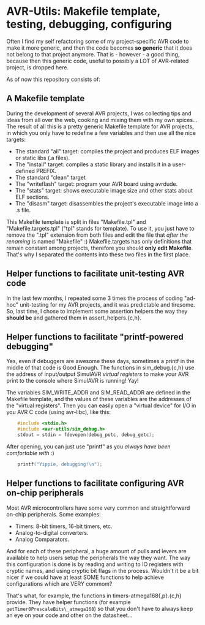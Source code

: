 AVR-Utils: Makefile template, testing, debugging, configuring
=============================================================
Often I find my self refactoring some of my project-specific AVR code to make it more generic, and then
the code becomes **so generic** that it does not belong to that project anymore. That is - however - a
good thing, because then this generic code, useful to possibly a LOT of AVR-related project, is dropped
here.

As of now this repository consists of:


A Makefile template
-------------------
During the development of several AVR projects, I was collecting tips and ideas
from all over the web, cooking and mixing them with my own spices... The result of all this is a pretty
generic Makefile template for AVR projects, in which you only have to redefine a few variables and then
use all the nice targets:

* The standard "all" target: compiles the project  and produces ELF images or static libs (.a files).
* The "install" target: compiles a static library and installs it in a user-defined PREFIX.
* The standard "clean" target
* The "writeflash" target: program your AVR board using avrdude.
* The "stats" target: shows executable image size and other stats about ELF sections.
* The "disasm" target: disassembles the project's executable image into a .s file.

This Makefile template is split in files "Makefile.tpl" and "Makefile.targets.tpl" ("tpl" stands for
template). To use it, you just have to remove the ".tpl" extension from both files and edit the file that
*after the renaming* is named "Makefile" :)  Makefile.targets has only definitions that remain constant
among projects, therefore you should **only edit Makefile**. That's why I separated the contents into
these two files in the first place.


Helper functions to facilitate unit-testing AVR code
----------------------------------------------------
In the last few months, I repeated some 3 times the process of coding "ad-hoc" unit-testing for my AVR
projects, and it was predictable and tiresome. So, last time, I chose to implement some assertion helpers
the way they **should be** and gathered them in assert\_helpers.{c,h}.


Helper functions to facilitate "printf-powered debugging"
--------------------------------------------------------
Yes, even if debuggers are awesome these days, sometimes a printf in the middle of that code is
Good Enough. The functions in sim\_debug.{c,h} use the address of input/output SimulAVR
*virtual registers* to make your AVR print to the console where SimulAVR is running! Yay!

The variables SIM\_WRITE\_ADDR and SIM\_READ\_ADDR are defined in the Makefile template, and the values of
these variables are the addresses of the "virtual registers". Then you can easily open a "virtual device"
for I/O in you AVR C code (using avr-libc), like this:

``` c
    #include <stdio.h>
    #include <avr-utils/sim_debug.h>
    stdout = stdin = fdevopen(debug_putc, debug_getc);
```

After opening, you can just use "printf" as you *always have been comfortable with* :)

``` c
    printf("Yippie, debugging!\n");
```

Helper functions to facilitate configuring AVR on-chip peripherals
------------------------------------------------------------------
Most AVR microcontrollers have some very common and straightforward on-chip peripherals. Some examples:

 * Timers: 8-bit timers, 16-bit timers, etc.
 * Analog-to-digital converters.
 * Analog Comparators.

And for each of these peripheral, a huge amount of pulls and levers are available to help users setup the
peripherals the way they want. The way this configuration is done is by reading and writing to IO registers
with cryptic names, and using cryptic bit flags in the process. Wouldn't it be a bit nicer if we could have at
least SOME functions to help achieve configurations which are VERY commom?

That's what, for example, the functions in timers-atmega168{,p}.{c,h} provide. They have helper functions (for
example `getTimer0PrescaleBits\_atmega168`) so that you don't have to always keep an eye on your code and
other on the datasheet...

